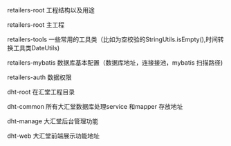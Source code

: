retailers-root 工程结构以及用途

retailers-root 主工程

retailers-tools  一些常用的工具类（比如为空校验的StringUtils.isEmpty(),时间转换工具类DateUtils)

retailers-mybatis  数据库基本配置（数据库地址，连接接池，mybatis 扫描路径)

retailers-auth 数据权限

dht-root 在汇堂工程目录

dht-common 所有大汇堂数据库处理service 和mapper 存放地址

dht-manage 大汇堂后台管理功能

dht-web 大汇堂前端展示功能地址

